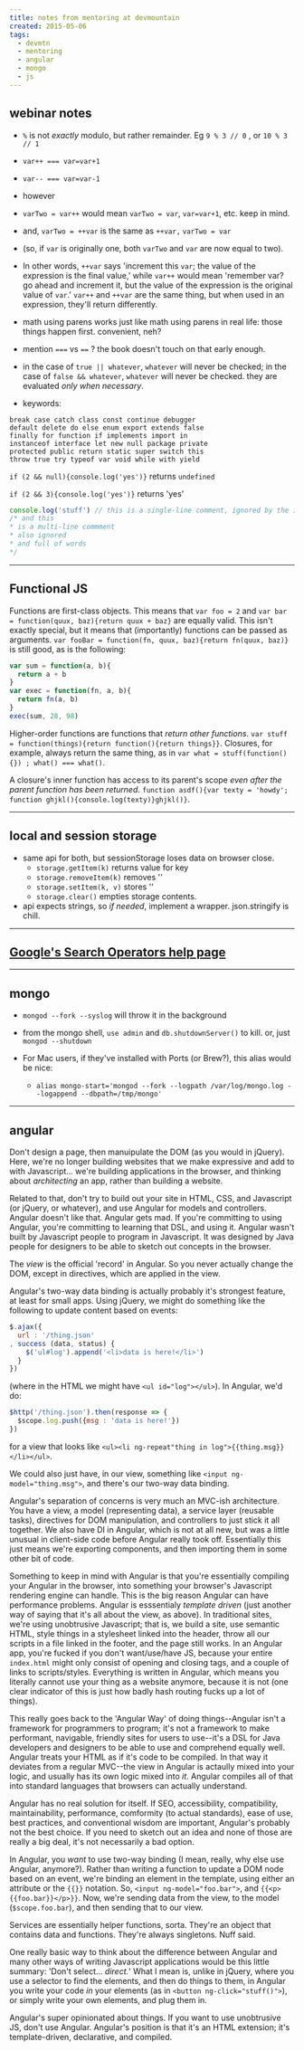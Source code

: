 ```yaml
---
title: notes from mentoring at devmountain
created: 2015-05-06
tags:
  - devmtn
  - mentoring
  - angular
  - mongo
  - js
---
```


## webinar notes

* `%` is not _exactly_ modulo, but rather remainder. Eg `9 % 3 // 0` , or `10 % 3 // 1`
* `var++ === var=var+1`
* `var-- === var=var-1`
* however
* `varTwo = var++` would mean `varTwo = var`, `var=var+1`, etc. keep in mind.
* and, `varTwo = ++var` is the same as `++var,` `varTwo = var`
* (so, if `var` is originally one, both `varTwo` and `var` are now equal to two).
* In other words, `++var` says 'increment this `var`; the value of the expression is the final value,'
  while `var++` would mean 'remember var? go ahead and increment it, but the value of the expression
  is the original value of `var`.' `var++` and `++var` are the same thing, but when used in an expression,
  they'll return differently.
* math using parens works just like math using parens in real life:
  those things happen first. convenient, neh?
* mention `===` vs `==` ? the book doesn't touch on that early enough.
* in the case of `true || whatever`, `whatever` will never be checked;
  in the case of `false && whatever`, `whatever` will never be checked. they are evaluated _only when necessary_.

* keywords:

```
break case catch class const continue debugger
default delete do else enum export extends false
finally for function if implements import in
instanceof interface let new null package private
protected public return static super switch this
throw true try typeof var void while with yield
```

`if (2 && null){console.log('yes')}` returns `undefined`

`if (2 && 3){console.log('yes')}` returns 'yes'

```javascript
console.log('stuff') // this is a single-line comment, ignored by the interpreter
/* and this
* is a multi-line commment
* also ignored
* and full of words
*/
```

--------

## Functional JS

Functions are first-class objects. This means that `var foo = 2` and `var bar = function(quux, baz){return quux + baz}`
are equally valid. This isn't exactly special, but it means that (importantly) functions can be passed as arguments.
`var fooBar = function(fn, quux, baz){return fn(quux, baz)}` is still good, as is the following:

```javascript
var sum = function(a, b){
  return a + b
}
var exec = function(fn, a, b){
  return fn(a, b)
}
exec(sum, 28, 98)
```

Higher-order functions are functions that _return other functions_. `var stuff = function(things){return
function(){return things}}`. Closures, for example, always return the same thing, as in `var what = stuff(function(){})
; what() === what()`.

A closure's inner function has access to its parent's scope _even after the parent function has been returned_.
`function asdf(){var texty = 'howdy'; function ghjkl(){console.log(texty)}ghjkl()}`.

--------

## local and session storage

* same api for both, but sessionStorage loses data on browser close.
  * `storage.getItem(k)` returns value for key
  * `storage.removeItem(k)` removes ''
  * `storage.setItem(k, v)` stores ''
  * `storage.clear()` empties storage contents.
* api expects strings, so _if needed_, implement a wrapper. json.stringify is chill.

--------

## [Google's Search Operators help page](https://support.google.com/websearch/answer/2466433)

--------

## mongo

* `mongod --fork --syslog` will throw it in the background

* from the mongo shell, `use admin` and `db.shutdownServer()` to kill. or, just `mongod --shutdown`

* For Mac users, if they've installed with Ports (or Brew?), this alias would be nice:
  * `alias mongo-start='mongod --fork --logpath /var/log/mongo.log --logappend --dbpath=/tmp/mongo'`

--------

## angular

Don't design a page, then manuipulate the DOM (as you would in jQuery). Here, we're no longer building websites that we
make expressive and add to with Javascript... we're building applications in the browser, and thinking about
_architecting_ an app, rather than building a website.

Related to that, don't try to build out your site in HTML, CSS, and Javascript (or jQuery, or whatever), and use Angular
for models and controllers. Angular doesn't like that. Angular gets mad. If you're committing to using Angular, you're
committing to learning that DSL, and using it. Angular wasn't built by Javascript people to program in Javascript. It
was designed by Java people for designers to be able to sketch out concepts in the browser.

The _view_ is the official 'record' in Angular. So you never actually change the DOM, except in directives, which are
applied in the view.

Angular's two-way data binding is actually probably it's strongest feature, at least for small apps. Using jQuery, we
might do something like the following to update content based on events:

```javascript
$.ajax({
  url : '/thing.json'
, success (data, status) {
    $('ul#log').append('<li>data is here!</li>')
  }
})
```

(where in the HTML we might have `<ul id="log"></ul>`). In Angular, we'd do:

```javascript
$http('/thing.json').then(response => {
  $scope.log.push({msg : 'data is here!'})
})
```

for a view that looks like `<ul><li ng-repeat"thing in log">{{thing.msg}}</li></ul>`.

We could also just have, in our view, something like `<input ng-model="thing.msg">`, and there's our two-way data
binding.

Angular's separation of concerns is very much an MVC-ish architecture. You have a view, a model (representing data), a
service layer (reusable tasks), directives for DOM manipulation, and controllers to just stick it all together. We also
have DI in Angular, which is not at all new, but was a little unusual in client-side code before Angular really took
off. Essentially this just means we're exporting components, and then importing them in some other bit of code.

Something to keep in mind with Angular is that you're essentially compiling your Angular in the browser, into something
your browser's Javascript rendering engine can handle. This is the big reason Angular can have performance problems.
Angular is esssentialy _template driven_ (just another way of saying that it's all about the view, as above). In
traditional sites, we're using unobtrusive Javascript; that is, we build a site, use semantic HTML, style things in a
stylesheet linked into the header, throw all our scripts in a file linked in the footer, and the page still works. In an
Angular app, you're fucked if you don't want/use/have JS, because your entire `index.html` might only consist of opening
and closing tags, and a couple of links to scripts/styles. Everything is written in Angular, which means you literally
cannot use your thing as a website anymore, because it is not (one clear indicator of this is just how badly hash
routing fucks up a lot of things).

This really goes back to the 'Angular Way' of doing things--Angular isn't a framework for programmers to program; it's
not a framework to make performant, navigable, friendly sites for users to use--it's a DSL for Java developers and
designers to be able to use and comprehend equally well. Angular treats your HTML as if it's code to be compiled. In
that way it deviates from a regular MVC--the view in Angular is actaully mixed into your logic, and usually has its own
logic mixed into _it_. Angular compiles all of that into standard languages that browsers can actually understand.

Angular has no real solution for itself. If SEO, accessibility, compatibility, maintainability, performance, comformity
(to actual standards), ease of use, best practices, and conventional wisdom are important, Angular's probably not the
best choice. If you need to sketch out an idea and none of those are really a big deal, it's not necessarily a bad
option.

In Angular, you _want_ to use two-way binding (I mean, really, why else use Angular, anymore?). Rather than writing a
function to update a DOM node based on an event, we're binding an element in the template, using either an attribute or
the `{{}}` notation. So, `<input ng-model="foo.bar">`, and `{{<p>{{foo.bar}}</p>}}`. Now, we're sending data from the
view, to the model (`$scope.foo.bar`), and then sending that to our view.

Services are essentially helper functions, sorta. They're an object that contains data and functions. They're always
singletons. Nuff said.

One really basic way to think about the difference between Angular and many other ways of writing Javascript
applications would be this little summary: 'Don't select... _direct._' What I mean is, unlike in jQuery, where you use a
selector to find the elements, and then do things to them, in Angular you write your code _in_ your elements (as in
`<button ng-click="stuff()">`), or simply write your own elements, and plug them in.

Angular's super opinionated about things. If you want to use unobtrusive JS, don't use Angular. Angular's position is
that it's an HTML extension; it's template-driven, declarative, and compiled.

